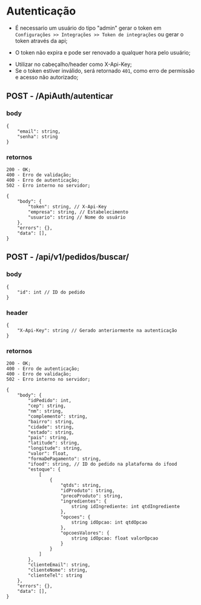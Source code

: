# Autenticação

- É necessario um usuário do tipo "admin" gerar o token em `Configurações >> Integrações >> Token de integrações` ou gerar o token através da api;
* O token não expira e pode ser renovado a qualquer hora pelo usuário;
- Utilizar no cabeçalho/header como X-Api-Key;
- Se o token estiver inválido, será retornado `401`, como erro de permissão e acesso não autorizado;

## POST - /ApiAuth/autenticar

### body
```
{
    "email": string,
    "senha": string
}
```

### retornos
```
200 - OK;
400 - Erro de validação;
400 - Erro de autenticação;
502 - Erro interno no servidor;

{
    "body": {
        "token": string, // X-Api-Key
        "empresa": string, // Estabelecimento
        "usuario": string // Nome do usuário
    },
    "errors": {},
    "data": [],
}
```

## POST - /api/v1/pedidos/buscar/

### body
```
{
    "id": int // ID do pedido
}
```

### header
```
{
    "X-Api-Key": string // Gerado anteriormente na autenticação
}
```

### retornos
```
200 - OK;
400 - Erro de autenticação;
400 - Erro de validação;
502 - Erro interno no servidor;

{
    "body": {
        "idPedido": int,
        "cep": string,
        "nm": string,
        "complemento": string,
        "bairro": string,
        "cidade": string,
        "estado": string,
        "pais": string,
        "latitude": string,
        "longitude": string,
        "valor": float,
        "formaDePagamento": string,
        "ifood": string, // ID do pedido na plataforma do ifood
        "estoque": {
            [
                {
                    "qtds": string,
                    "idProduto": string,
                    "precoProduto": string,
                    "ingredientes": {
                        string idIngrediente: int qtdIngrediente
                    },
                    "opcoes": {
                        string idOpcao: int qtdOpcao
                    },
                    "opcoesValores": {
                        string idOpcao: float valorOpcao
                    }
                }
            ]
        },
        "clienteEmail": string,
        "clienteNome": string,
        "clienteTel": string
    },
    "errors": {},
    "data": [],
}
```
